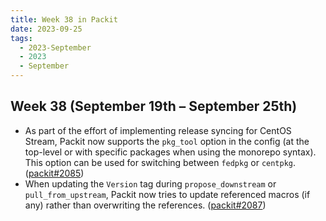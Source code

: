 ```yaml
---
title: Week 38 in Packit
date: 2023-09-25
tags:
  - 2023-September
  - 2023
  - September
---
```


## Week 38 (September 19th – September 25th)

- As part of the effort of implementing release syncing for CentOS Stream,
  Packit now supports the `pkg_tool` option in the config
  (at the top-level or with specific packages when using the monorepo syntax).
  This option can be used for switching between `fedpkg` or `centpkg`.
  ([packit#2085](https://github.com/packit/packit/pull/2085))
- When updating the `Version` tag during `propose_downstream` or `pull_from_upstream`,
  Packit now tries to update referenced macros (if any) rather than overwriting the references.
  ([packit#2087](https://github.com/packit/packit/pull/2087))
